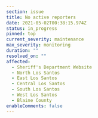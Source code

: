 ```yaml
---
section: issue
title: No active reporters
date: 2021-05-02T00:38:15.974Z
status: in_progress
pinned: top
current_severity: maintenance
max_severity: monitoring
duration: ""
resolved_on: ""
affected:
  - Sheriff's Department Website
  - North Los Santos
  - East Los Santos
  - Central Los Santos
  - South Los Santos
  - West Los Santos
  - Blaine County
enableComments: false
---
```

